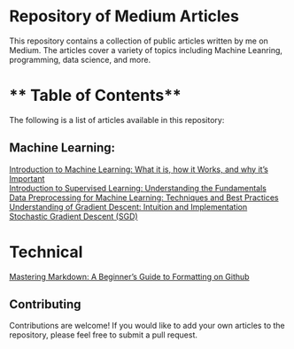 # **Repository of Medium Articles**
This repository contains a collection of public articles written by me on Medium. The articles cover a variety of topics including Machine Leanring, programming, data science, and more.

# ** Table of Contents**
The following is a list of articles available in this repository:

## Machine Learning:
[Introduction to Machine Learning: What it is, how it Works, and why it’s Important](https://medium.com/@thisisrishi/introduction-to-machine-learning-what-it-is-how-it-works-and-why-its-important-92a1ff13519)<br>
[Introduction to Supervised Learning: Understanding the Fundamentals](https://medium.com/@thisisrishi/introduction-to-supervised-learning-understanding-the-fundamentals-d47f8a892eb5)<br>
[Data Preprocessing for Machine Learning: Techniques and Best Practices](https://medium.com/@thisisrishi/data-preprocessing-for-machine-learning-techniques-and-best-practices-51f027411b21)<br>
[Understanding of Gradient Descent: Intuition and Implementation](https://medium.com/@thisisrishi/understanding-of-gradient-descent-intuition-and-implementation-b1f98b3645ea)<br>
[Stochastic Gradient Descent (SGD)](https://medium.com/@thisisrishi/stochastic-gradient-descent-sgd-48ae56c2bd5a)<br>


# Technical
[Mastering Markdown: A Beginner’s Guide to Formatting on Github](https://medium.com/@thisisrishi/mastering-markdown-a-beginners-guide-to-formatting-on-github-2ed8c1dc8819)<br>


## **Contributing**
Contributions are welcome! If you would like to add your own articles to the repository, please feel free to submit a pull request.



